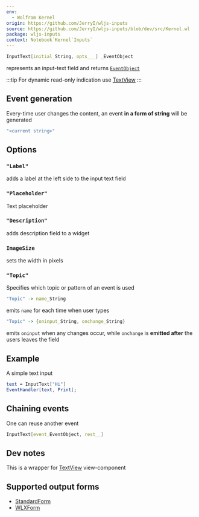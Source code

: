 ```yaml
---
env:
  - Wolfram Kernel
origin: https://github.com/JerryI/wljs-inputs
source: https://github.com/JerryI/wljs-inputs/blob/dev/src/Kernel.wl
package: wljs-inputs
context: Notebook`Kernel`Inputs`
---
```

```mathematica
InputText[initial_String, opts___] _EventObject
```

represents an input-text field and returns [`EventObject`](frontend/Reference/Misc/Events.md#`EventObject`)

:::tip
For dynamic read-only indication use [TextView](frontend/Reference/GUI/TextView.md)
:::

## Event generation
Every-time user changes the content, an event __in a form of string__ will be generated
```mathematica
"<current string>"
```

## Options
### `"Label"`
adds a label at the left side to the input text field

### `"Placeholder"`
Text placeholder

### `"Description"`
adds description field to a widget

### `ImageSize`
sets the width in pixels

### `"Topic"`
Specifies which topic or pattern of an event is used

```mathematica
"Topic" -> name_String
```
emits `name` for each time when user types

```mathematica
"Topic" -> {oninput_String, onchange_String}
```
emits `oninput` when any changes occur, while `onchange` is __emitted after__ the users leaves the field

## Example
A simple text input

```mathematica
text = InputText["Hi"]
EventHandler[text, Print];
```

## Chaining events
One can reuse another event

```mathematica
InputText[event_EventObject, rest__]
```


## Dev notes
This is a wrapper for [TextView](frontend/Reference/GUI/TextView.md) view-component

## Supported output forms
- [StandardForm](frontend/Reference/Decorations/StandardForm.md)
- [WLXForm](frontend/Reference/Decorations/WLXForm.md)